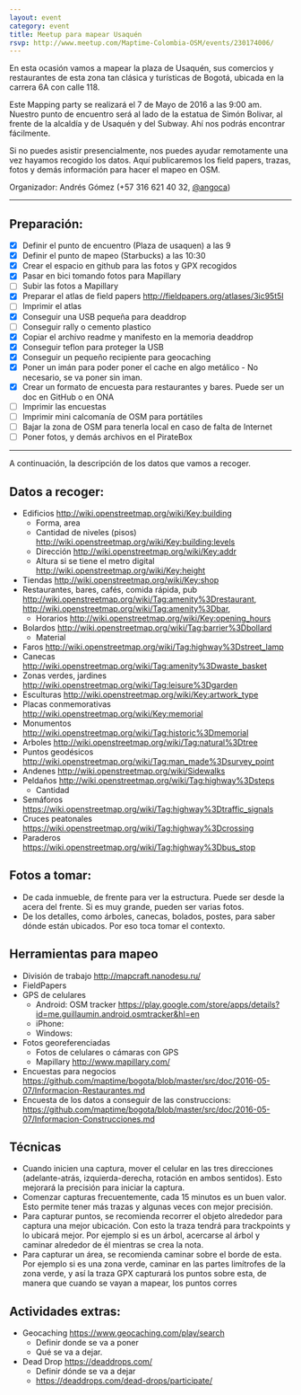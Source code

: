 ```yaml
---
layout: event
category: event
title: Meetup para mapear Usaquén
rsvp: http://www.meetup.com/Maptime-Colombia-OSM/events/230174006/
---
```


En esta ocasión vamos a mapear la plaza de Usaquén, sus comercios y restaurantes de esta zona
tan clásica y turísticas de Bogotá, ubicada en la carrera 6A con calle 118.

Este Mapping party se realizará el 7 de Mayo de 2016 a las 9:00 am.
Nuestro punto de encuentro será al lado de la estatua de Simón Bolivar, al frente de la alcaldía y de Usaquén y del Subway.
Ahí nos podrás encontrar fácilmente.

Si no puedes asistir presencialmente, nos puedes ayudar remotamente una vez hayamos recogido los datos.
Aquí publicaremos los field papers, trazas, fotos y demás información para hacer el mapeo en OSM.

Organizador: Andrés Gómez (+57 316 621 40 32, [@angoca](http://twitter.com/angoca))

-----

## Preparación:

- [X] Definir el punto de encuentro (Plaza de usaquen) a las 9
- [X] Definir el punto de mapeo (Starbucks) a las 10:30
- [X] Crear el espacio en github para las fotos y GPX recogidos
- [X] Pasar en bici tomando fotos para Mapillary
- [ ] Subir las fotos a Mapillary
- [X] Preparar el atlas de field papers http://fieldpapers.org/atlases/3ic95t5l
- [ ] Imprimir el atlas
- [X] Conseguir una USB pequeña para deaddrop
- [ ] Conseguir rally o cemento plastico
- [X] Copiar el archivo readme y manifesto en la memoria deaddrop
- [X] Conseguir teflon para proteger la USB
- [X] Conseguir un pequeño recipiente para geocaching
- [X] Poner un imán para poder poner el cache en algo metálico - No necesario, se va poner sin iman.
- [X] Crear un formato de encuesta para restaurantes y bares. Puede ser un doc en GitHub o en ONA
- [ ] Imprimir las encuestas
- [ ] Imprimir mini calcomanía de OSM para portátiles
- [ ] Bajar la zona de OSM para tenerla local en caso de falta de Internet
- [ ] Poner fotos, y demás archivos en el PirateBox

-----

A continuación, la descripción de los datos que vamos a recoger.

## Datos a recoger:

* Edificios http://wiki.openstreetmap.org/wiki/Key:building
  * Forma, area
  * Cantidad de niveles (pisos) http://wiki.openstreetmap.org/wiki/Key:building:levels
  * Dirección http://wiki.openstreetmap.org/wiki/Key:addr
  * Altura si se tiene el metro digital http://wiki.openstreetmap.org/wiki/Key:height
* Tiendas http://wiki.openstreetmap.org/wiki/Key:shop
* Restaurantes, bares, cafés, comida rápida, pub http://wiki.openstreetmap.org/wiki/Tag:amenity%3Drestaurant, http://wiki.openstreetmap.org/wiki/Tag:amenity%3Dbar, 
  * Horarios http://wiki.openstreetmap.org/wiki/Key:opening_hours
* Bolardos http://wiki.openstreetmap.org/wiki/Tag:barrier%3Dbollard
  * Material
* Faros http://wiki.openstreetmap.org/wiki/Tag:highway%3Dstreet_lamp
* Canecas http://wiki.openstreetmap.org/wiki/Tag:amenity%3Dwaste_basket
* Zonas verdes, jardines http://wiki.openstreetmap.org/wiki/Tag:leisure%3Dgarden
* Esculturas http://wiki.openstreetmap.org/wiki/Key:artwork_type
* Placas conmemorativas http://wiki.openstreetmap.org/wiki/Key:memorial
* Monumentos http://wiki.openstreetmap.org/wiki/Tag:historic%3Dmemorial
* Arboles http://wiki.openstreetmap.org/wiki/Tag:natural%3Dtree
* Puntos geodésicos http://wiki.openstreetmap.org/wiki/Tag:man_made%3Dsurvey_point
* Andenes http://wiki.openstreetmap.org/wiki/Sidewalks
* Peldaños http://wiki.openstreetmap.org/wiki/Tag:highway%3Dsteps
  * Cantidad
* Semáforos https://wiki.openstreetmap.org/wiki/Tag:highway%3Dtraffic_signals
* Cruces peatonales https://wiki.openstreetmap.org/wiki/Tag:highway%3Dcrossing
* Paraderos https://wiki.openstreetmap.org/wiki/Tag:highway%3Dbus_stop

## Fotos a tomar:

* De cada inmueble, de frente para ver la estructura. Puede ser desde la acera del frente. Si es muy grande, pueden ser varias fotos.
* De los detalles, como árboles, canecas, bolados, postes, para saber dónde están ubicados. Por eso toca tomar el contexto.

## Herramientas para mapeo

* División de trabajo http://mapcraft.nanodesu.ru/
* FieldPapers
* GPS de celulares
  * Android: OSM tracker https://play.google.com/store/apps/details?id=me.guillaumin.android.osmtracker&hl=en
  * iPhone:
  * Windows:
* Fotos georeferenciadas
  * Fotos de celulares o cámaras con GPS
  * Mapillary http://www.mapillary.com/
* Encuestas para negocios https://github.com/maptime/bogota/blob/master/src/doc/2016-05-07/Informacion-Restaurantes.md
* Encuesta de los datos a conseguir de las construccions: https://github.com/maptime/bogota/blob/master/src/doc/2016-05-07/Informacion-Construcciones.md

## Técnicas

* Cuando inicien una captura, mover el celular en las tres direcciones (adelante-atrás, izquierda-derecha, rotación en ambos sentidos). Esto mejorará la precisión para iniciar la captura.
* Comenzar capturas frecuentemente, cada 15 minutos es un buen valor. Esto permite tener más trazas y algunas veces con mejor precisión.
* Para capturar puntos, se recomienda recorrer el objeto alrededor para captura una mejor ubicación. Con esto la traza tendrá para trackpoints y lo ubicará mejor. Por ejemplo si es un árbol, acercarse al árbol y caminar alrededor de él mientras se crea la nota.
* Para capturar un área, se recomienda caminar sobre el borde de esta. Por ejemplo si es una zona verde, caminar en las partes limítrofes de la zona verde, y así la traza GPX capturará los puntos sobre esta, de manera que cuando se vayan a mapear, los puntos corres

## Actividades extras:

* Geocaching https://www.geocaching.com/play/search
  * Definir donde se va a poner
  * Qué se va a dejar.
* Dead Drop https://deaddrops.com/
  * Definir dónde se va a dejar
  * https://deaddrops.com/dead-drops/participate/
